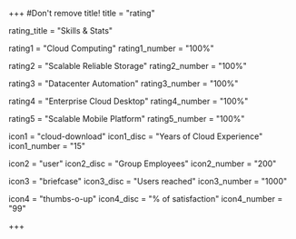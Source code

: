 +++
#Don't remove title!
title = "rating"

rating_title = "Skills & Stats"

rating1 = "Cloud Computing"
rating1_number = "100%"

rating2 = "Scalable Reliable Storage"
rating2_number = "100%"

rating3 = "Datacenter Automation"
rating3_number = "100%"

rating4 = "Enterprise Cloud Desktop"
rating4_number = "100%"

rating5 = "Scalable Mobile Platform"
rating5_number = "100%"


icon1 = "cloud-download"
icon1_disc = "Years of Cloud Experience"
icon1_number = "15"

icon2 = "user"
icon2_disc = "Group Employees"
icon2_number = "200"

icon3 = "briefcase"
icon3_disc = "Users reached"
icon3_number = "1000"

icon4 = "thumbs-o-up"
icon4_disc = "% of satisfaction"
icon4_number = "99"


+++
